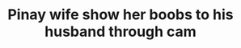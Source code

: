 ---
layout: post
title: Pinay wife show her boobs to his husband through cam
duration: '01:34'
view: 222
rate: 2
video: 'https://flashservice.xvideos.com/embedframe/24393279'
category: 
 - amateur
 - beautiful
 - brunette
 - curvy
 - pinay
 - pov
 - student
tags: 
 - ass
 - booty
 - gorgeous
 - show
 - webcam
priority: 0.9
changefreq: daily
---